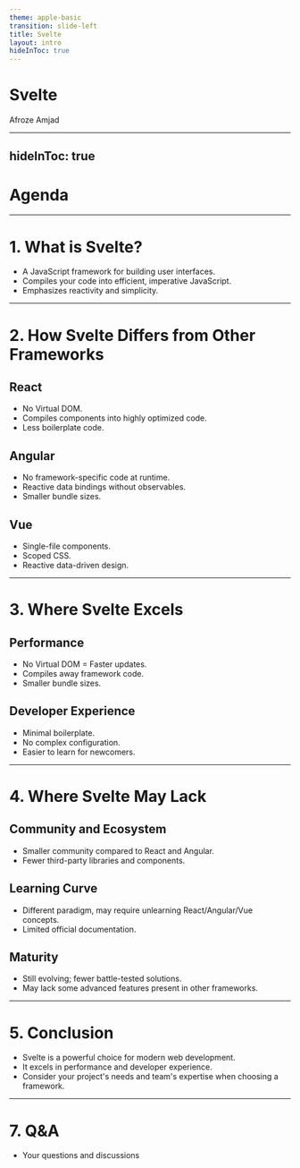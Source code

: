 ```yaml
---
theme: apple-basic
transition: slide-left
title: Svelte
layout: intro
hideInToc: true
---
```


# Svelte

<div class="abs-br m-6">
  <span class="font-700">
    Afroze Amjad
  </span>
  <a href="https://github.com/afroze9" target="_blank" alt="GitHub"
    class="text-xl slidev-icon-btn opacity-50 !border-none !hover:text-white">
    <carbon-logo-github />
  </a>
</div>

---
hideInToc: true
---

# Agenda
<Toc />

---

# 1. What is Svelte?

- A JavaScript framework for building user interfaces.
- Compiles your code into efficient, imperative JavaScript.
- Emphasizes reactivity and simplicity.

---

# 2. How Svelte Differs from Other Frameworks

## React

- No Virtual DOM.
- Compiles components into highly optimized code.
- Less boilerplate code.

## Angular

- No framework-specific code at runtime.
- Reactive data bindings without observables.
- Smaller bundle sizes.

## Vue

- Single-file components.
- Scoped CSS.
- Reactive data-driven design.

---

# 3. Where Svelte Excels

## Performance

- No Virtual DOM = Faster updates.
- Compiles away framework code.
- Smaller bundle sizes.

## Developer Experience

- Minimal boilerplate.
- No complex configuration.
- Easier to learn for newcomers.
---

# 4. Where Svelte May Lack

## Community and Ecosystem

- Smaller community compared to React and Angular.
- Fewer third-party libraries and components.

## Learning Curve

- Different paradigm, may require unlearning React/Angular/Vue concepts.
- Limited official documentation.

## Maturity

- Still evolving; fewer battle-tested solutions.
- May lack some advanced features present in other frameworks.

---

# 5. Conclusion

- Svelte is a powerful choice for modern web development.
- It excels in performance and developer experience.
- Consider your project's needs and team's expertise when choosing a framework.

---

# 7. Q&A

- Your questions and discussions
